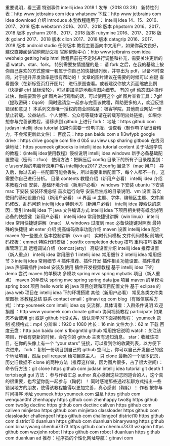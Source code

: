 重要说明，看三遍 特别事件 intellij idea 2018 1 发布（2018 03 28） 新特性列表：http www jetbrains com idea whatsnew 下载：http www jetbrains com idea download 介绍 introduce 本套教程适用于： intellij idea 14、15、2016、2017、2018 版本 webstorm 2016、2017、2018 版本 phpstorm 2016、2017、2018 版本 pycharm 2016、2017、2018 版本 rubymine 2016、2017、2018 版本 goland 2017、2018 版本 clion 2017、2018 版本 datagrip 2016、2017、2018 版本 android studio 任何版本 教程主要面向中文用户，如果你英文良好，建议直接阅读官网帮助文档 官网帮助中心：http www jetbrains com idea webhelp getting help html 教程目前在不定时进行调整和补充，需要关注更新的请 watch、star、fork。 特别需要友情提醒的是： 请 fork 之后，在我的基础上按你自己喜欢的方式整理一套属于你自己的快捷键列表，并导出为 pdf，以备不时查阅，对于提升开发效率是很有帮助的！ 文章的图片建议在需要的时候可以 右键 查看图像（在新标签页打开图片） 进行原图查看。或者建议你放大页面缩放比例（快捷键 ctrl 鼠标滚轮），可以更加清楚地看清图片细节。 有的 gif 动态图片操作过快，你需要暂停 gif 图片进行观看的话，可以使用这个 gif 图片查看工具：7gif（提取密码：0qo9） 同时邀请您一起参与完善该教程，帮助更多的人，欢迎反馈错误和意见！ 本系列文章唯一授权的商业网站是：极客学院，其他商业网站一律禁止转载。公益站点、个人博客、公众号等载体请在转载写明出处链接。 如果你想参与完善该教程，请移步到 github 上进行 fork： 地址：https github com judasn intellij idea tutorial 如果你需要一份电子版，请查看（制作电子版很费精力，不会常更新此文件）： 百度云：http pan baidu com s 1i3wfypb google drive：https drive google com file d 0b5 uu view usp sharing gitbook 在线阅读地址：https youmeek gitbooks io intellij idea tutorial content 关于咕泡学院的教程：《intellij idea使用教程》侵权说明 intellij idea windows 新手必备基础配置整理（密码：z1uo） 使用方法：把解压后 config 目录下的所有子目录覆盖到：c \users\你的电脑登录用户名\ intellijidea2017 2\config 目录下（mac 用户） 导入后，你过去的一些配置可能会丢失，所以需要重新配置下，每个人都不一样，这需要你自己进行分析。 目录 contents 教程介绍（新用户必看） intellij idea 介绍 本教程介绍 安装、基础环境介绍（新用户必看） windows 下安装 ubuntu 下安装 mac 下安装 安装环境总结 首次运行向导 安装后生成的目录说明、vm 设置 首次使用的基础设置介绍（新用户必看） ui 界面 ui 主题、字体、编辑区主题、文件编码修改、乱码问题 intellij idea 特别地方（新用户必看） intellij idea 搜索快的原因：索引 intellij idea 下 java 文件编译方式 intellij idea 下项目相关特有概念说明 必备的快捷键（新用户必看） intellij idea 常用快捷键讲解（win linux） intellij idea 常用快捷键讲解（mac） 从 windows 过度到 mac 必备快捷键对照表 最特殊的快捷键 alt enter 介绍 提高编码效率功能介绍 maven 设置 intellij idea 配合 maven 的一些要点 版本控制讲解（svn git） 实时代码模板 文件代码模板 前端代码模板：emmet 特殊代码模板：postfix completion debug 技巧 重构技巧 数据库管理工具 远程调试介绍（tomcat jetty） 高级设置介绍 intellij idea 推荐设置（新人重点） intellij idea 常用细节 1 intellij idea 常用细节 2 intellij idea 常用细节 3 intellij idea 常用细节 4 插件推荐、插件开发 插件相关功能设置、插件推荐 java 热部署插件 jrebel 安装及使用 插件开发视频教程 基于 intellij idea 下的 demo 尝试 maven 的单模块 多模块 spring mvc spring mybatis 项目（新人重点） maven 的单模块 spring mvc spring spring data jpa 项目 maven 的单模块 spring boot 项目 hello world 的 java 项目创建和项目配置文件 基于 eclipse 的 java web 项目在 intellij idea 下的环境搭建 其他（新用户必看） 常见各类文件类型图标 本教程总结 联系 contact email：gitnavi qq com blog（有微信联系方式）：http youmeek com intellij idea qq 交流群，具体请看：入群条件说明 欢迎捐赠 ：http www youmeek com donate github 协同视频教程 participate 如果您不会使用 git 或是 github 也没关系，请认真学习下面视频教程： youmeek 录制 视频格式：mp4 分辨率：1920 x 1080 片长：16 min 文件大小：62 m 下载 百度云盘：http pan baidu com s 1bogmtld github 常用按钮说明 watch：关注该项目，作者有更新的时候，会在你的 github 主页有通知消息。 star：收藏该项目，在你的头像上有一个 “your stars” 链接，可以看到你的收藏列表，以方便下次进来。 fork：复制一份项目到自己的 github 空间上，你可以自己开发自己的这个地址项目，然后 pull request 给项目原主人。 只 clone 最新的一个版本记录，历史旧数据不 clone 的两种方法（推荐这样做，因为图片很多，占了很大空间）： 命令行方法：git clone https github com judasn intellij idea tutorial git depth 1 tortoisegit gui 方法： 参与作者汇总 author 真心感谢这些志同道合的人，这个真的很重要，也希望你能一起参与（鞠躬）！ 同时感谢那些通过私聊方式指出一些错误地方的朋友，使得该教程能得以更加完善，真心感谢（鞠躬）！ 作者 按参与时间排序 地址 youmeek http youmeek com 温泉 https github com wenquan0hf zhenhappy https github com zhenhappy two8g https github com two8g dectinc https github com dectinc caliven https github com caliven minjietao https github com minjietao classloader https github com classloader challengeof https github com challengeof district10 https github com district10 duanluan https github com duanluan binarywang https github com binarywang chenhui7373 https github com chenhui7373 wzxjohn https github com wzxjohn robot l https github com robot l duanluan https github com duanluan ad 推荐：程序员的个性化网址导航：gitnavi com